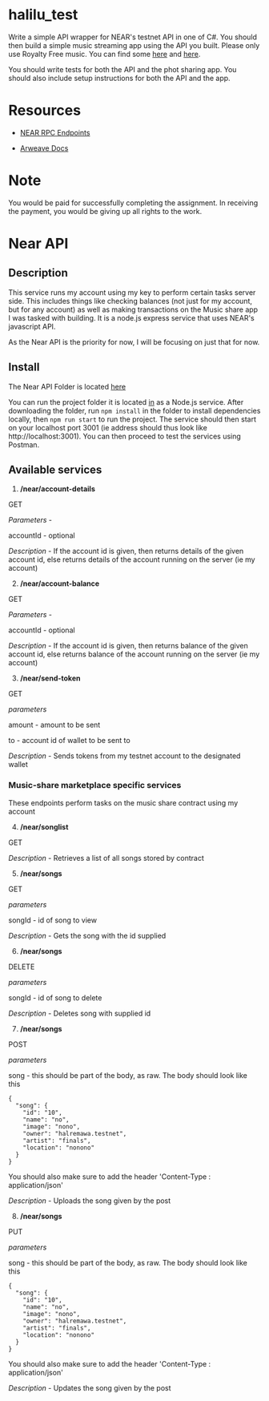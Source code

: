 # halilu_test


Write a simple API wrapper for NEAR's  testnet API in one of C#. You should then build a simple music streaming app using the API you built. Please only use Royalty Free music. You can find some [here](https://pixabay.com/music/) and [here](https://www.bensound.com/).

You should write tests for both the API and the phot sharing app. You should also include setup instructions for both the API and the app.

# Resources
- [NEAR RPC Endpoints](https://docs.near.org/docs/api/rpc)

- [Arweave Docs](https://docs.arweave.org/)

# Note 
You would be paid for successfully completing the assignment. In receiving the payment, you would be giving up all rights to the work. 



# Near API 

## Description

This service runs my account using my key to perform certain tasks server side. This includes things like checking balances (not just for my account, but for any account) as well as making transactions on the Music share app I was tasked with building. It is a node.js express service that uses NEAR's javascript API.

As the Near API is the priority for now, I will be focusing on just that for now.

## Install

The Near API Folder is located [here](https://github.com/CommandLineHQ/halilu_test/tree/main/music-server-js/near-api)

You can run the project folder it is located [in](https://github.com/CommandLineHQ/halilu_test/tree/main/music-server-js) as a Node.js service. After downloading the folder, run `npm install` in the folder to install dependencies locally, then `npm run start` to run the project. The service should then start on your localhost port 3001 (ie address should thus look like http://localhost:3001). You can then proceed to test the services using Postman.

## Available services

1. **/near/account-details**

GET

*Parameters* - 

accountId - optional

*Description* - If the account id is given, then returns details of the given account id, else returns details of the account running on the server (ie my account)

2. **/near/account-balance**

GET

*Parameters* - 

accountId - optional

*Description* - If the account id is given, then returns balance of the given account id, else returns balance of the account running on the server (ie my account)

3. **/near/send-token**

GET

*parameters* 

amount - amount to be sent

to - account id of wallet to be sent to

*Description* - Sends tokens from my testnet account to the designated wallet



### Music-share marketplace specific services

These endpoints perform tasks on the music share contract using my account


4. **/near/songlist**

GET

*Description* - Retrieves a list of all songs stored by contract

5. **/near/songs**

GET

*parameters* 

songId - id of song to view

*Description* - Gets the song with the id supplied

6. **/near/songs**

DELETE

*parameters* 

songId - id of song to delete

*Description* - Deletes song with supplied id

7. **/near/songs**

POST

*parameters* 

song - this should be part of the body, as raw. The body should look like this
```
{
  "song": {
    "id": "10",
    "name": "no",
    "image": "nono",
    "owner": "halremawa.testnet",
    "artist": "finals",
    "location": "nonono"
  }
}
```
You should also make sure to add the header 'Content-Type : application/json'

*Description* - Uploads the song given by the post

8. **/near/songs**

PUT

*parameters* 

song - this should be part of the body, as raw. The body should look like this
```
{
  "song": {
    "id": "10",
    "name": "no",
    "image": "nono",
    "owner": "halremawa.testnet",
    "artist": "finals",
    "location": "nonono"
  }
}
```
You should also make sure to add the header 'Content-Type : application/json'

*Description* - Updates the song given by the post









